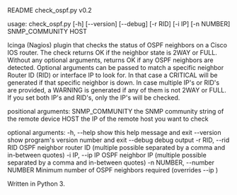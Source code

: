 README check_ospf.py
v0.2

usage: check_ospf.py [-h] [--version] [--debug] [-r RID] [-i IP] [-n NUMBER]
                     SNMP_COMMUNITY HOST

Icinga (Nagios) plugin that checks the status of OSPF neighbors on a Cisco IOS
router. The check returns OK if the neighbor state is 2WAY or FULL. Without
any optional arguments, returns OK if any OSPF neighbors are detected.
Optional arguments can be passed to match a specific neighbor Router ID (RID)
or interface IP to look for. In that case a CRITICAL will be generated if that
specific neighbor is down. In case multiple IP's or RID's are provided, a
WARNING is generated if any of them is not 2WAY or FULL. If you set both IP's
and RID's, only the IP's will be checked.

positional arguments:
  SNMP_COMMUNITY        the SNMP community string of the remote device
  HOST                  the IP of the remote host you want to check

optional arguments:
  -h, --help            show this help message and exit
  --version             show program's version number and exit
  --debug               debug output
  -r RID, --rid RID     OSPF neighbor router ID (multiple possible separated
                        by a comma and in-between quotes)
  -i IP, --ip IP        OSPF neighbor IP (multiple possible separated by a
                        comma and in-between quotes)
  -n NUMBER, --number NUMBER
                        Minimum number of OSPF neighbors required (overrides
                        --ip )

Written in Python 3.